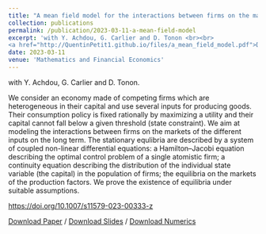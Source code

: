 ```yaml
---
title: "A mean field model for the interactions between firms on the markets of their inputs"
collection: publications
permalink: /publication/2023-03-11-a-mean-field-model
excerpt: 'with Y. Achdou, G. Carlier and D. Tonon <br><br> 
<a href="http://QuentinPetit1.github.io/files/a_mean_field_model.pdf">Download Paper</a> / <a href="http://QuentinPetit1.github.io/files/slides_a_mean_field_model.pdf">Download Slides</a> / <a href="http://QuentinPetit1.github.io/files/a_mean_field_model_numerics.pdf">Download Numerics</a>'
date: 2023-03-11
venue: 'Mathematics and Financial Economics'
---
```

with Y. Achdou, G. Carlier and D. Tonon.

We consider an economy made of competing firms which are heterogeneous in their capital and use several inputs for producing goods. Their consumption policy is fixed rationally by maximizing a utility and their capital cannot fall below a given threshold (state constraint). We aim at modeling the interactions between firms on the markets of the different inputs on the long term. The stationary equlibria are described by a system of coupled non-linear differential equations: a Hamilton–Jacobi equation describing the optimal control problem of a single atomistic firm; a continuity equation describing the distribution of the individual state variable (the capital) in the population of firms; the equilibria on the markets of the production factors. We prove the existence of equilibria under suitable assumptions.

https://doi.org/10.1007/s11579-023-00333-z

<a href="http://QuentinPetit1.github.io/files/a_mean_field_model.pdf">Download Paper</a> / <a href="http://QuentinPetit1.github.io/files/slides_a_mean_field_model.pdf">Download Slides</a> / <a href="http://QuentinPetit1.github.io/files/a_mean_field_model_numerics.pdf">Download Numerics</a>